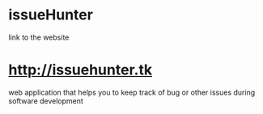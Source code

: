 # issueHunter
link to the website
# http://issuehunter.tk
web application that helps you to keep track of bug or other issues during software development
